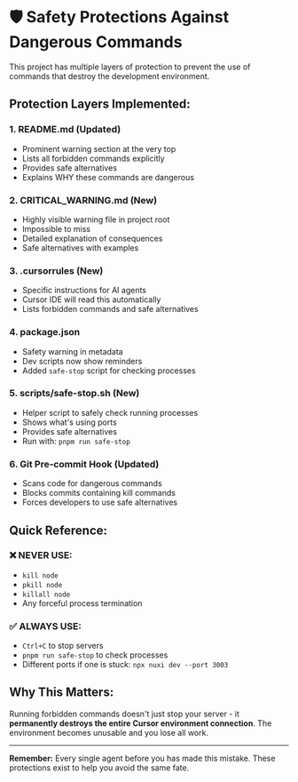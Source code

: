 # 🛡️ Safety Protections Against Dangerous Commands

This project has multiple layers of protection to prevent the use of commands that destroy the development environment.

## Protection Layers Implemented:

### 1. **README.md** (Updated)
- Prominent warning section at the very top
- Lists all forbidden commands explicitly
- Provides safe alternatives
- Explains WHY these commands are dangerous

### 2. **CRITICAL_WARNING.md** (New)
- Highly visible warning file in project root
- Impossible to miss
- Detailed explanation of consequences
- Safe alternatives with examples

### 3. **.cursorrules** (New)
- Specific instructions for AI agents
- Cursor IDE will read this automatically
- Lists forbidden commands and safe alternatives

### 4. **package.json** 
- Safety warning in metadata
- Dev scripts now show reminders
- Added `safe-stop` script for checking processes

### 5. **scripts/safe-stop.sh** (New)
- Helper script to safely check running processes
- Shows what's using ports
- Provides safe alternatives
- Run with: `pnpm run safe-stop`

### 6. **Git Pre-commit Hook** (Updated)
- Scans code for dangerous commands
- Blocks commits containing kill commands
- Forces developers to use safe alternatives

## Quick Reference:

### ❌ NEVER USE:
- `kill node`
- `pkill node`
- `killall node`
- Any forceful process termination

### ✅ ALWAYS USE:
- `Ctrl+C` to stop servers
- `pnpm run safe-stop` to check processes
- Different ports if one is stuck: `npx nuxi dev --port 3003`

## Why This Matters:

Running forbidden commands doesn't just stop your server - it **permanently destroys the entire Cursor environment connection**. The environment becomes unusable and you lose all work.

---

**Remember:** Every single agent before you has made this mistake. These protections exist to help you avoid the same fate.